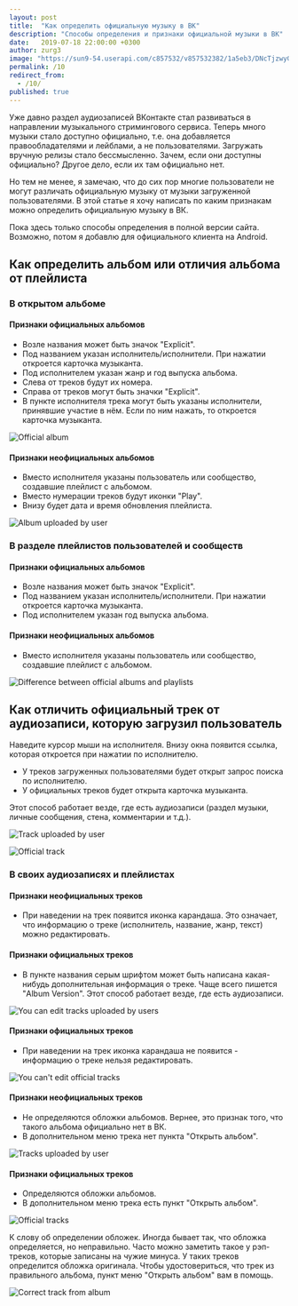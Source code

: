 ```yaml
---
layout: post
title:  "Как определить официальную музыку в ВК"
description: "Способы определения и признаки официальной музыки в ВК"
date:   2019-07-18 22:00:00 +0300
author: zurg3
image: "https://sun9-54.userapi.com/c857532/v857532382/1a5eb3/DNcTjzwyGDg.jpg"
permalink: /10
redirect_from:
  - /10/
published: true
---
```

Уже давно раздел аудиозаписей ВКонтакте стал развиваться в направлении музыкального стримингового сервиса. Теперь много музыки стало доступно официально, т.е. она добавляется правообладателями и лейблами, а не пользователями. Загружать вручную релизы стало бессмысленно. Зачем, если они доступны официально? Другое дело, если их там официально нет.

Но тем не менее, я замечаю, что до сих пор многие пользователи не могут различать официальную музыку от музыки загруженной пользователями. В этой статье я хочу написать по каким признакам можно определить официальную музыку в ВК.

Пока здесь только способы определения в полной версии сайта. Возможно, потом я добавлю для официального клиента на Android.

## Как определить альбом или отличия альбома от плейлиста
### В открытом альбоме
#### Признаки официальных альбомов
- Возле названия может быть значок "Explicit".
- Под названием указан исполнитель/исполнители. При нажатии откроется карточка музыканта.
- Под исполнителем указан жанр и год выпуска альбома.
- Слева от треков будут их номера.
- Справа от треков могут быть значки "Explicit".
- В пункте исполнителя трека могут быть указаны исполнители, принявшие участие в нём. Если по ним нажать, то откроется карточка музыканта.

![Official album](https://sun9-54.userapi.com/c857532/v857532382/1a5eb3/DNcTjzwyGDg.jpg)

#### Признаки неофициальных альбомов
- Вместо исполнителя указаны пользователь или сообщество, создавшие плейлист с альбомом.
- Вместо нумерации треков будут иконки "Play".
- Внизу будет дата и время обновления плейлиста.

![Album uploaded by user](https://sun9-22.userapi.com/c857532/v857532382/1a5eba/y1mouBK7UoE.jpg)

### В разделе плейлистов пользователей и сообществ
#### Признаки официальных альбомов
- Возле названия может быть значок "Explicit".
- Под названием указан исполнитель/исполнители. При нажатии откроется карточка музыканта.
- Под исполнителем указан год выпуска альбома.

#### Признаки неофициальных альбомов
- Вместо исполнителя указаны пользователь или сообщество, создавшие плейлист с альбомом.

![Difference between official albums and playlists](https://sun9-13.userapi.com/c857532/v857532382/1a5ec2/OcfZehVYf3k.jpg)

## Как отличить официальный трек от аудиозаписи, которую загрузил пользователь

Наведите курсор мыши на исполнителя. Внизу окна появится ссылка, которая откроется при нажатии по исполнителю.

- У треков загруженных пользователями будет открыт запрос поиска по исполнителю.
- У официальных треков будет открыта карточка музыканта.

Этот способ работает везде, где есть аудиозаписи (раздел музыки, личные сообщения, стена, комментарии и т.д.).

![Track uploaded by user](https://sun9-23.userapi.com/c857532/v857532382/1a5eca/7OOa8t11w8Y.jpg)

![Official track](https://sun9-45.userapi.com/c857532/v857532382/1a5ed2/b8SJVpI0c5I.jpg)

### В своих аудиозаписях и плейлистах

#### Признаки неофициальных треков
- При наведении на трек появится иконка карандаша. Это означает, что информацию о треке (исполнитель, название, жанр, текст) можно редактировать.

#### Признаки официальных треков
- В пункте названия серым шрифтом может быть написана какая-нибудь дополнительная информация о треке. Чаще всего пишется "Album Version". Этот способ работает везде, где есть аудиозаписи.

![You can edit tracks uploaded by users](https://sun9-40.userapi.com/c857532/v857532382/1a5eab/V7XHI65ibM0.jpg)

#### Признаки официальных треков
- При наведении на трек иконка карандаша не появится - информацию о треке нельзя редактировать.

![You can't edit official tracks](https://sun9-6.userapi.com/c857532/v857532382/1a5ed9/8DyRIlbPdXc.jpg)

#### Признаки неофициальных треков
- Не определяются обложки альбомов. Вернее, это признак того, что такого альбома официально нет в ВК.
- В дополнительном меню трека нет пункта "Открыть альбом".

![Tracks uploaded by user](https://sun9-47.userapi.com/c857532/v857532382/1a5ee0/UMzgEE9OLkY.jpg)

#### Признаки официальных треков
- Определяются обложки альбомов.
- В дополнительном меню трека есть пункт "Открыть альбом".

![Official tracks](https://sun9-49.userapi.com/c857532/v857532382/1a5ee7/vgqXIoKV-n4.jpg)

К слову об определении обложек. Иногда бывает так, что обложка определяется, но неправильно. Часто можно заметить такое у рэп-треков, которые записаны на чужие минуса. У таких треков определится обложка оригинала. Чтобы удостовериться, что трек из правильного альбома, пункт меню "Открыть альбом" вам в помощь.

![Correct track from album](https://sun9-54.userapi.com/c857532/v857532382/1a5eef/nvjnPGeM0cQ.jpg)
